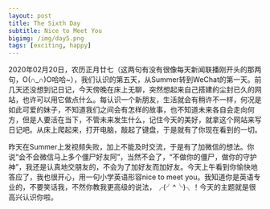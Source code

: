 ```yaml
---
layout: post
title: The Sixth Day
subtitle: Nice to Meet You
bigimg: /img/day5.png
tags: [exciting, happy]
---
```


2020年02月20日，农历正月廿七（这两句有没有很像每天新闻联播刚开头的那两句，O(∩_∩)O哈哈~），我们认识的第五天，从Summer转到WeChat的第一天。前几天还没想到记日记，今天傍晚在床上无聊，突然想起来自己搭建的尘封已久的网站，也许可以用它做点什么。每认识一个新朋友，生活就会有稍许不一样，何况是如此可爱的妹子，不知道我们之间会有怎样的故事，也不知道未来各自会走向何方，但是人要活在当下，不管未来发生什么，记住今天的美好，就拿这个网站来写日记吧。从床上爬起来，打开电脑，敲起了键盘，于是就有了你现在看到的一切。

昨天在Summer上发视频失败，加上不能及时交流，于是有了加微信的想法。你说“会不会微信马上多个僵尸好友阿”，当然不会了，“不做你的僵尸，做你的守护神”，我还是认真地交朋友的，不会为了加好友而加好友。今天上午看到你愉快地答应了，我也很开心，用一句小学英语形容nice to meet you。我知道你是英语专业的，不要笑话我，不然你教我更高级的说法，╭(╯^╰)╮！今天的主题就是很高兴认识你啦。
